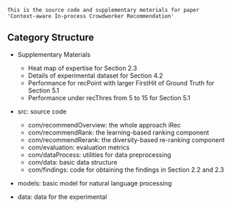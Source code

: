     This is the source code and supplementary meterials for paper 'Context-aware In-process Crowdworker Recommendation'
	
Category Structure
------
* Supplementary Materials
  * Heat map of expertise for Section 2.3
  * Details of experimental dataset for Section 4.2
  * Performance for recPoint with larger FirstHit of Ground Truth for Section 5.1
  * Performance under recThres from 5 to 15 for Section 5.1
  
* src: source code
  * com/recommendOverview: the whole approach iRec
  * com/recommendRank: the learning-based ranking component
  * com/recommendRerank: the diversity-based re-ranking component
  * com/evaluation: evaluation metrics
  * com/dataProcess: utilities for data preprocessing
  * com/data: basic data structure
  * com/findings: code for obtaining the findings in Section 2.2 and 2.3
  
* models: basic model for natural language processing

* data: data for the experimental
